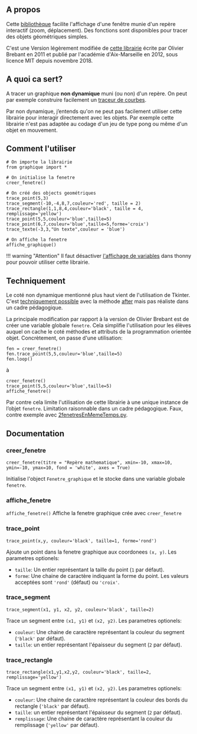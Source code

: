 ## A propos
Cette [bibliothèque](https://github.com/cspaier/thonny/blob/diderot/Thonny/Lib/site-packages/graphique.py) facilite l'affichage d'une fenêtre munie d'un repère interactif (zoom, déplacement). Des fonctions sont disponibles pour tracer des objets géométriques simples.

C'est une Version légèrement modifiée de [cette librairie](https://www.pedagogie.ac-aix-marseille.fr/jcms/c_122350/fr/ressources-graphiques-pour-python) écrite par Olivier Brebant en 2011 et publié par l'académie d'Aix-Marseille en 2012, sous licence MIT depuis novembre 2018.


## A quoi ca sert?
A tracer un graphique **non dynamique** muni (ou non) d'un repère.
On peut par exemple construire facilement un [traceur de courbes](https://gist.github.com/cspaier/3c67ddb66218ee53e7deaef6a61aeb8a).

Par non dynamique, j’entends qu'on ne peut pas facilement utiliser cette librairie pour interagir directement avec les objets. Par exemple cette librairie n'est pas adaptée au codage d'un jeu de type pong ou même d'un objet en mouvement.


## Comment l'utiliser

```
# On importe la librairie
from graphique import *

# On initialise la fenetre
creer_fenetre()

# On créé des objects geométriques
trace_point(5,3)
trace_segment(-10,-4,8,7,couleur='red', taille = 2)
trace_rectangle(1,1,8,4,couleur='black', taille = 4, remplissage='yellow')
trace_point(5,5,couleur='blue',taille=5)
trace_point(6,7,couleur='blue',taille=5,forme='croix')
trace_texte(-3,3,"Un texte",couleur = 'blue')

# On affiche la fenetre
affiche_graphique()
```

!!! warning "Attention"
     Il faut désactiver [l'affichage de variables](../#affichage-des-variables) dans thonny pour pouvoir utiliser cette librairie.

## Techniquement

Le coté non dynamique mentionné plus haut vient de l'utilisation de Tkinter. C'est [techniquement possible](https://stackoverflow.com/questions/459083/how-do-you-run-your-own-code-alongside-tkinters-event-loop) avec la méthode [after](http://effbot.org/tkinterbook/widget.htm#Tkinter.Widget.after-method) mais pas réaliste dans un cadre pédagogique.

La principale modification par rapport à la version de Olivier Brebant est de créer une variable globale `fenetre`.
Cela simplifie l'utilisation pour les élèves auquel on cache le coté méthodes et attributs de la programmation orientée objet. Concrètement, on passe d'une utilisation:
```
fen = creer_fenetre()
fen.trace_point(5,5,couleur='blue',taille=5)
fen.loop()
```

à
```
creer_fenetre()
trace_point(5,5,couleur='blue',taille=5)
affiche_fenetre()
```

Par contre cela limite l'utilisation de cette librairie à une unique instance de l’objet `fenetre`. Limitation raisonnable dans un cadre pédagogique. Faux, contre exemple avec  [2fenetresEnMemeTemps.py](https://gist.github.com/al-coloic/c158ed66dd2b627049f5ad2562355fa7).   

## Documentation
### creer_fenetre
```creer_fenetre(titre = "Repère mathematique", xmin=-10, xmax=10, ymin=-10, ymax=10, fond = 'white', axes = True)```

Initialise l'object `Fenetre_graphique` et le stocke dans une variable globale `fenetre`.

### affiche_fenetre
```affiche_fenetre()```
Affiche la fenetre graphique crée avec `creer_fenetre`

### trace_point
```trace_point(x,y, couleur='black', taille=1, forme='rond')```

Ajoute un point dans la fenetre graphique aux coordonees `(x, y)`. Les parametres optionels:

- `taille`: Un entier représentant la taille du point (`1` par défaut).
- `forme`: Une chaine de caractère indiquant la forme du point. Les valeurs acceptées sont `'rond'` (défaut) ou `'croix'`.

### trace_segment
```trace_segment(x1, y1, x2, y2, couleur='black', taille=2)```

Trace un segment entre `(x1, y1)` et `(x2, y2)`. Les parametres optionels:

- `couleur`: Une chaine de caractère représentant la couleur du segment (`'black'` par défaut).
- `taille`: un entier représentant l'épaisseur du segment (`2` par défaut).


### trace_rectangle

```trace_rectangle(x1,y1,x2,y2, couleur='black', taille=2, remplissage='yellow')```     

Trace un segment entre `(x1, y1)` et `(x2, y2)`. Les parametres optionels:

- `couleur`:  Une chaine de caractère représentant la couleur des bords du rectangle (`'black'` par défaut).
- `taille`: un entier représentant l'épaisseur du segment (`2` par défaut).
- `remplissage`: Une chaine de caractère représentant la couleur du remplissage (`'yellow'` par défaut).
